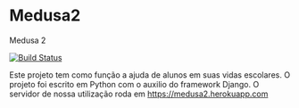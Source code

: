 # Medusa2
Medusa 2

[![Build Status](https://travis-ci.org/vini84200/medusa2.svg?branch=a)](https://travis-ci.org/vini84200/medusa2)

Este projeto tem como função a ajuda de alunos em suas vidas escolares.
O projeto foi escrito em Python com o auxilio do framework Django. O servidor de nossa utilização roda em https://medusa2.herokuapp.com
